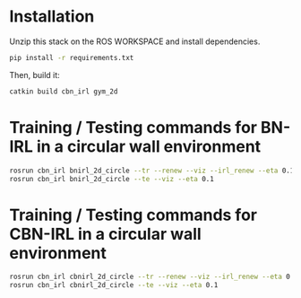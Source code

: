 # Installation
Unzip this stack on the ROS WORKSPACE and install dependencies.
~~~~bash
pip install -r requirements.txt
~~~~

Then, build it:
~~~~bash
catkin build cbn_irl gym_2d
~~~~



# Training / Testing commands for BN-IRL in a circular wall environment
~~~~bash
rosrun cbn_irl bnirl_2d_circle --tr --renew --viz --irl_renew --eta 0.1
rosrun cbn_irl bnirl_2d_circle --te --viz --eta 0.1
~~~~

# Training / Testing commands for CBN-IRL in a circular wall environment
~~~~bash
rosrun cbn_irl cbnirl_2d_circle --tr --renew --viz --irl_renew --eta 0.1
rosrun cbn_irl cbnirl_2d_circle --te --viz --eta 0.1
~~~~




